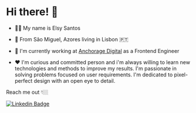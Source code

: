 # Hi there! 👋

- 👩🏼‍  My name is Elsy Santos

- 📍  From São Miguel, Azores living in Lisbon 🇵🇹

- 🚀  I'm currently working at [Anchorage Digital](https://www.anchorage.com/) as a Frontend Engineer

- ❤️  I'm curious and committed person and i'm always willing to learn new technologies and methods to improve my results. I'm passionate in solving problems focused on user requirements. I'm dedicated to pixel-perfect design with an open eye to detail.


Reach me out 👇🏼

[![Linkedin Badge](https://img.shields.io/badge/-LinkedIn-blue?style=flat-square&logo=Linkedin&logoColor=white&link=https://www.linkedin.com/in/elsa-santos)](https://www.linkedin.com/in/elsa-santos)


